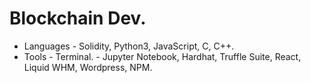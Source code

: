 # Blockchain Dev.
- Languages - Solidity, Python3, JavaScript, C, C++.
- Tools - Terminal. - Jupyter Notebook, Hardhat, Truffle Suite, React, Liquid WHM, Wordpress, NPM.

<!---
ChristianGobin/ChristianGobin is a ✨ special ✨ repository because its `README.md` (this file) appears on your GitHub profile.
You can click the Preview link to take a look at your changes.
--->
